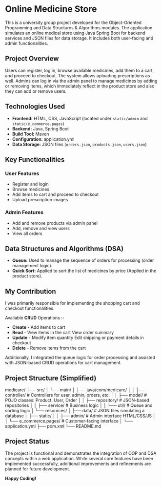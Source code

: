# Online Medicine Store

This is a university group project developed for the Object-Oriented Programming and Data Structures & Algorithms modules. The application simulates an online medical store using Java Spring Boot for backend services and JSON files for data storage. It includes both user-facing and admin functionalities.

## Project Overview

Users can register, log in, browse available medicines, add them to a cart, and proceed to checkout. The system allows uploading prescriptions as well. Admins can log in via the admin panel to manage medicines by adding or removing items, which immediately reflect in the product store and also they can add or remove users.

## Technologies Used

- **Frontend:** HTML, CSS, JavaScript (located under `static/admin` and `static/e_commerce.pages`)
- **Backend:** Java, Spring Boot
- **Build Tool:** Maven
- **Configuration:** application.yml
- **Data Storage:** JSON files (`orders.json`, `products.json`, `users.json`)

## Key Functionalities

### User Features
- Register and login
- Browse medicines
- Add items to cart and proceed to checkout
- Upload prescription images 

### Admin Features
- Add and remove products via admin panel
- Add, remove and view users
- View all orders

## Data Structures and Algorithms (DSA)

- **Queue:** Used to manage the sequence of orders for processing (order management logic).
- **Quick Sort:** Applied to sort the list of medicines by price (Applied in the product store).

## My Contribution

I was primarily responsible for implementing the shopping cart and checkout functionalities.

Available **CRUD** Operations :-  
- **Create** -   Add items to cart 
- **Read**   -   View items in the cart 
                 View order summary 
- **Update** -   Modify item quantity 
                 Edit shipping or payment details in checkout
- **Delete** -   Remove items from the cart 

Additionally, I integrated the queue logic for order processing and assisted with JSON-based CRUD operations for cart management.

## Project Structure (Simplified)
medicare/
├── src/
│ └── main/
│ ├── java/com/medicare/
│ │ ├── controller/ # Controllers for user, admin, orders, etc.
│ │ ├── model/ # POJO classes: Product, User, Order
│ │ ├── repository/ # JSON-based repositories
│ │ ├── service/ # Business logic
│ │ └── util/ # Queue and sorting logic
│ └── resources/
│ ├── data/ # JSON files simulating a database
│ ├── static/
│ │ ├── admin/ # Admin interface HTML/CSS/JS
│ │ └── e_commerce.pages/ # Customer-facing interface
│ └── application.yml
├── pom.xml
└── README.md

## Project Status
The project is functional and demonstrates the integration of OOP and DSA concepts within a web application. While several core features have been implemented successfully, additional improvements and refinements are planned for future development.

**Happy Coding!**
